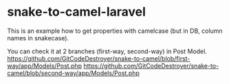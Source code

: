 # snake-to-camel-laravel
This is an example how to get properties with camelcase (but in DB, column names in snakecase).

You can check it at 2 branches (first-way, second-way) in Post Model.
https://github.com/GitCodeDestroyer/snake-to-camel/blob/first-way/app/Models/Post.php
https://github.com/GitCodeDestroyer/snake-to-camel/blob/second-way/app/Models/Post.php
